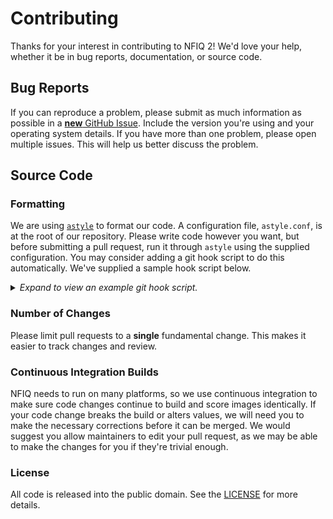 # Contributing

Thanks for your interest in contributing to NFIQ 2! We'd love your help, whether it be in bug reports, documentation, or source code.

## Bug Reports

If you can reproduce a problem, please submit as much information as possible in a [**new** GitHub Issue](https://github.com/usnistgov/NFIQ2/issues). Include the version you're using and your operating system details. If you have more than one problem, please open multiple issues. This will help us better discuss the problem.

## Source Code

### Formatting

We are using [`astyle`](http://astyle.sourceforge.net) to format our code. A configuration file, `astyle.conf`, is at the root of our repository. Please write code however you want, but before submitting a pull request, run it through `astyle` using the supplied configuration. You may consider adding a git hook script to do this automatically. We've supplied a sample hook script below.

<details>
	<summary><em>Expand to view an example git hook script.</em></summary>

```
#!/bin/sh

# First: place this file at .git/hooks/prepare-commit-msg
# Second: Configure your path to astyle
# git config --bool hooks.astyle.run true
# git config --path hooks.astyle.path /usr/local/bin/astyle

run_astyle=$(git config --bool hooks.astyle.run)
astyle_exe=$(git config --path hooks.astyle.path)

if [ "${run_astyle}" == "true" ]; then
	# Look for astyle binary
	echo "Formatting code with astyle..."
	if ! [ -x "${astyle_exe}" ];  then
		echo "hooks.astyle.path is not the path to astyle."
		exit 1
	fi
	
	# Determine which files changed
	changed_sources="$(git diff --cached --name-only --diff-filter=d | \
	        grep -e '.cpp$' -e '.h$' -e '.hpp$' | \
	        paste -s -d ' ' -)"
	if [ "${changed_sources}" == "" ]; then
		# No files to style
		exit 0
	fi
	
	# Style with astyle
	repo_root="$(git rev-parse --show-toplevel)"
	"${astyle_exe}" --options=${repo_root}/astyle.cfg ${changed_sources}
	if [ $? -ne 0 ]; then
		exit 1
	fi
	
	# Add style changes from all files
	git add ${changed_sources}
else
	echo "Formatting pass skipped."
fi
```
</details>

### Number of Changes

Please limit pull requests to a **single** fundamental change. This makes it easier to track changes and review.

### Continuous Integration Builds

NFIQ needs to run on many platforms, so we use continuous integration to make sure code changes continue to build and score images identically. If your code change breaks the build or alters values, we will need you to make the necessary corrections before it can be merged. We would suggest you allow maintainers to edit your pull request, as we may be able to make the changes for you if they're trivial enough.

### License

All code is released into the public domain. See the [LICENSE](https://github.com/usnistgov/NFIQ/blob/master/LICENSE.md) for more details.